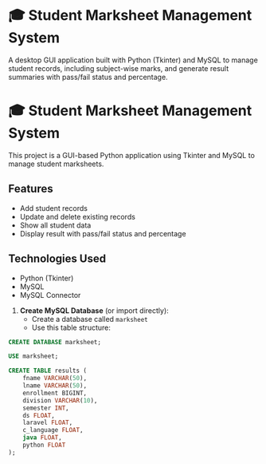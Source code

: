 # 🎓 Student Marksheet Management System

A desktop GUI application built with Python (Tkinter) and MySQL to manage student records, including subject-wise marks, and generate result summaries with pass/fail status and percentage.

# 🎓 Student Marksheet Management System

This project is a GUI-based Python application using Tkinter and MySQL to manage student marksheets.

## Features
- Add student records
- Update and delete existing records
- Show all student data
- Display result with pass/fail status and percentage

## Technologies Used
- Python (Tkinter)
- MySQL
- MySQL Connector

1. **Create MySQL Database** (or import directly):
    - Create a database called `marksheet`
    - Use this table structure:

```sql
CREATE DATABASE marksheet;

USE marksheet;

CREATE TABLE results (
    fname VARCHAR(50),
    lname VARCHAR(50),
    enrollment BIGINT,
    division VARCHAR(10),
    semester INT,
    ds FLOAT,
    laravel FLOAT,
    c_language FLOAT,
    java FLOAT,
    python FLOAT
);
